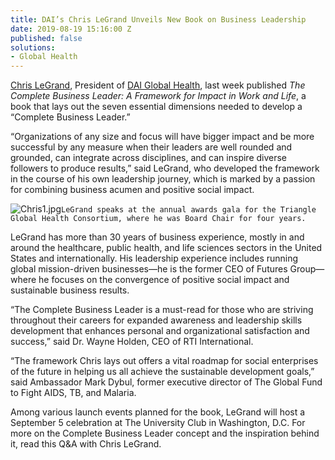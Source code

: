 ```yaml
---
title: DAI’s Chris LeGrand Unveils New Book on Business Leadership
date: 2019-08-19 15:16:00 Z
published: false
solutions:
- Global Health
---
```


[Chris LeGrand](https://www.dai.com/who-we-are/leadership/christopher-legrand), President of [DAI Global Health](https://www.dai.com/our-work/solutions/global-health), last week published *The Complete Business Leader: A Framework for Impact in Work and Life*[](https://www.amazon.com/gp/product/1733224602?pf_rd_p=183f5289-9dc0-416f-942e-e8f213ef368b&pf_rd_r=Q8GEJPV280Q2J0WHG44G), a book that lays out the seven essential dimensions needed to develop a “Complete Business Leader.” 

“Organizations of any size and focus will have bigger impact and be more successful by any measure when their leaders are well rounded and grounded, can integrate across disciplines, and can inspire diverse followers to produce results,” said LeGrand, who developed the framework in the course of his own leadership journey, which is marked by a passion for combining business acumen and positive social impact. 

![Chris1.jpg](/uploads/Chris1.jpg)`LeGrand speaks at the annual awards gala for the Triangle Global Health Consortium, where he was Board Chair for four years.`

LeGrand has more than 30 years of business experience, mostly in and around the healthcare, public health, and life sciences sectors in the United States and internationally. His leadership experience includes running global mission-driven businesses—he is the former CEO of Futures Group—where he focuses on the convergence of positive social impact and sustainable business results. 

“The Complete Business Leader is a must-read for those who are striving throughout their careers for expanded awareness and leadership skills development that enhances personal and organizational satisfaction and success,” said Dr. Wayne Holden, CEO of RTI International.

“The framework Chris lays out offers a vital roadmap for social enterprises of the future in helping us all achieve the sustainable development goals,” said Ambassador Mark Dybul, former executive director of The Global Fund to Fight AIDS, TB, and Malaria.

Among various launch events planned for the book, LeGrand will host a September 5 celebration at The University Club in Washington, D.C. For more on the Complete Business Leader concept and the inspiration behind it, read this Q&A with Chris LeGrand. 